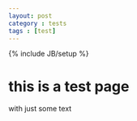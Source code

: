 ```yaml
---
layout: post
category : tests
tags : [test]
---
```

{% include JB/setup %}
# this is a test page

with just some text
